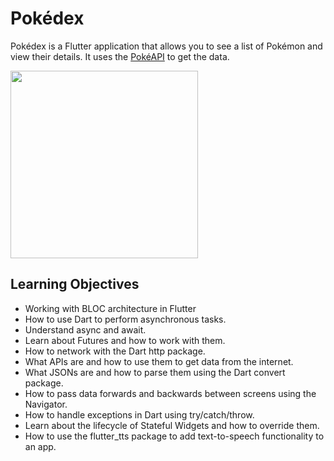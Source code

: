 # Pokédex

Pokédex is a Flutter application that allows you to see a list of Pokémon and view their details. It uses the [PokéAPI](https://pokeapi.co/) to get the data.

<!-- Demo GIF: -->
<img src="https://raw.githubusercontent.com/SakshamKarnawat/SakshamKarnawat/main/pokedex_demo.gif" width="300">


## Learning Objectives

- Working with BLOC architecture in Flutter
- How to use Dart to perform asynchronous tasks.
- Understand async and await.
- Learn about Futures and how to work with them.
- How to network with the Dart http package.
- What APIs are and how to use them to get data from the internet.
- What JSONs are and how to parse them using the Dart convert package.
- How to pass data forwards and backwards between screens using the Navigator.
- How to handle exceptions in Dart using try/catch/throw.
- Learn about the lifecycle of Stateful Widgets and how to override them.
- How to use the flutter_tts package to add text-to-speech functionality to an app.